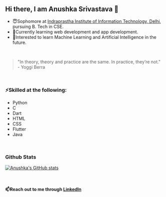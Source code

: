## Hi there, I am Anushka Srivastava 👋

<!--
**anushk4/anushk4** is a ✨ _special_ ✨ repository because its `README.md` (this file) appears on your GitHub profile.

Here are some ideas to get you started:

- 🔭 I’m currently working on ...
- 🌱 I’m currently learning ...
- 👯 I’m looking to collaborate on ...
- 🤔 I’m looking for help with ...
- 💬 Ask me about ...
- 📫 How to reach me: ...
- 😄 Pronouns: ...
- ⚡ Fun fact: ...
-->
- 😇Sophomore at [Indraprastha Institute of Information Technology, Delhi](https://www.iiitd.ac.in/), pursuing B. Tech in CSE.
- 🌱Currently learning web development and app development.
- 🙌Interested to learn Machine Learning and Artificial Intelligence in the future.

&nbsp;&nbsp;&nbsp;
> "In theory, theory and practice are the same. In practice, they’re not." - Yoggi Berra

&nbsp;&nbsp;&nbsp;
### ⚡Skilled at the following:
- Python
- C
- Dart
- HTML
- CSS
- Flutter
- Java

&nbsp;&nbsp;
### Github Stats
[![Anushka's GitHub stats](https://github-readme-stats.vercel.app/api?username=anushk4)](https://github.com/anuraghazra/github-readme-stats)

&nbsp;&nbsp;&nbsp;&nbsp;
#### 📫Reach out to me through [LinkedIn](https://www.linkedin.com/in/anushka-srivastava-798540255/)
